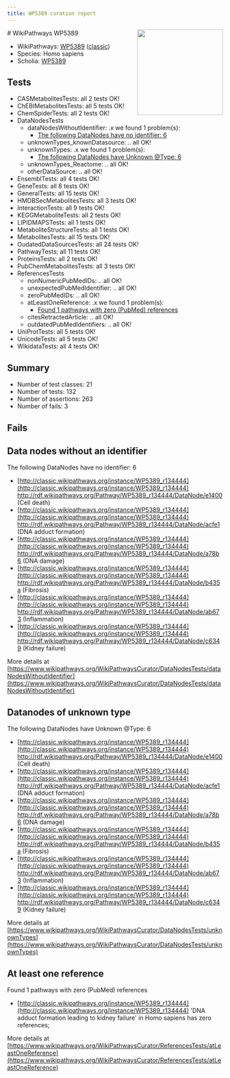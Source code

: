 ```yaml
---
title: WP5389 curation report
---
```


<img style="float: right; width: 200px" src="https://upload.wikimedia.org/wikipedia/commons/thumb/8/83/Wplogo_with_text_500.png/640px-Wplogo_with_text_500.png" />
# WikiPathways WP5389

* WikiPathways: [WP5389](https://wikipathways.org/pathways/WP5389) ([classic](https://classic.wikipathways.org/instance/WP5389))
* Species: Homo sapiens
* Scholia: [WP5389](https://scholia.toolforge.org/wikipathways/WP5389)
## Tests
* CASMetabolitesTests: all 2 tests OK!
* ChEBIMetabolitesTests: all 5 tests OK!
* ChemSpiderTests: all 2 tests OK!
* DataNodesTests
    * dataNodesWithoutIdentifier: .x we found 1 problem(s):
        * [The following DataNodes have no identifier: 6](#d2d32fa5)
    * unknownTypes_knownDatasource: .. all OK!
    * unknownTypes: .x we found 1 problem(s):
        * [The following DataNodes have Unknown @Type: 6](#839973e4)
    * unknownTypes_Reactome: .. all OK!
    * otherDataSource: .. all OK!
* EnsemblTests: all 4 tests OK!
* GeneTests: all 8 tests OK!
* GeneralTests: all 15 tests OK!
* HMDBSecMetabolitesTests: all 3 tests OK!
* InteractionTests: all 9 tests OK!
* KEGGMetaboliteTests: all 2 tests OK!
* LIPIDMAPSTests: all 1 tests OK!
* MetaboliteStructureTests: all 1 tests OK!
* MetabolitesTests: all 15 tests OK!
* OudatedDataSourcesTests: all 24 tests OK!
* PathwayTests: all 11 tests OK!
* ProteinsTests: all 2 tests OK!
* PubChemMetabolitesTests: all 3 tests OK!
* ReferencesTests
    * nonNumericPubMedIDs: .. all OK!
    * unexpectedPubMedIdentifier: .. all OK!
    * zeroPubMedIDs: .. all OK!
    * atLeastOneReference: .x we found 1 problem(s):
        * [Found 1 pathways with zero (PubMed) references](#d0a459f0)
    * citesRetractedArticle: .. all OK!
    * outdatedPubMedIdentifiers: .. all OK!
* UniProtTests: all 5 tests OK!
* UnicodeTests: all 5 tests OK!
* WikidataTests: all 4 tests OK!


## Summary

* Number of test classes: 21
* Number of tests: 132
* Number of assertions: 263
* Number of fails: 3

## Fails

<a name="d2d32fa5" />

## Data nodes without an identifier

The following DataNodes have no identifier: 6

* [http://classic.wikipathways.org/instance/WP5389_r134444](http://classic.wikipathways.org/instance/WP5389_r134444) http://rdf.wikipathways.org/Pathway/WP5389_r134444/DataNode/e1400 (Cell death)
* [http://classic.wikipathways.org/instance/WP5389_r134444](http://classic.wikipathways.org/instance/WP5389_r134444) http://rdf.wikipathways.org/Pathway/WP5389_r134444/DataNode/acfe1 (DNA adduct formation)
* [http://classic.wikipathways.org/instance/WP5389_r134444](http://classic.wikipathways.org/instance/WP5389_r134444) http://rdf.wikipathways.org/Pathway/WP5389_r134444/DataNode/a78b6 (DNA damage)
* [http://classic.wikipathways.org/instance/WP5389_r134444](http://classic.wikipathways.org/instance/WP5389_r134444) http://rdf.wikipathways.org/Pathway/WP5389_r134444/DataNode/b435a (Fibrosis)
* [http://classic.wikipathways.org/instance/WP5389_r134444](http://classic.wikipathways.org/instance/WP5389_r134444) http://rdf.wikipathways.org/Pathway/WP5389_r134444/DataNode/ab673 (Inflammation)
* [http://classic.wikipathways.org/instance/WP5389_r134444](http://classic.wikipathways.org/instance/WP5389_r134444) http://rdf.wikipathways.org/Pathway/WP5389_r134444/DataNode/c6349 (Kidney failure)


More details at [https://www.wikipathways.org/WikiPathwaysCurator/DataNodesTests/dataNodesWithoutIdentifier](https://www.wikipathways.org/WikiPathwaysCurator/DataNodesTests/dataNodesWithoutIdentifier)

<a name="839973e4" />

## Datanodes of unknown type

The following DataNodes have Unknown @Type: 6

* [http://classic.wikipathways.org/instance/WP5389_r134444](http://classic.wikipathways.org/instance/WP5389_r134444) http://rdf.wikipathways.org/Pathway/WP5389_r134444/DataNode/e1400 (Cell death)
* [http://classic.wikipathways.org/instance/WP5389_r134444](http://classic.wikipathways.org/instance/WP5389_r134444) http://rdf.wikipathways.org/Pathway/WP5389_r134444/DataNode/acfe1 (DNA adduct formation)
* [http://classic.wikipathways.org/instance/WP5389_r134444](http://classic.wikipathways.org/instance/WP5389_r134444) http://rdf.wikipathways.org/Pathway/WP5389_r134444/DataNode/a78b6 (DNA damage)
* [http://classic.wikipathways.org/instance/WP5389_r134444](http://classic.wikipathways.org/instance/WP5389_r134444) http://rdf.wikipathways.org/Pathway/WP5389_r134444/DataNode/b435a (Fibrosis)
* [http://classic.wikipathways.org/instance/WP5389_r134444](http://classic.wikipathways.org/instance/WP5389_r134444) http://rdf.wikipathways.org/Pathway/WP5389_r134444/DataNode/ab673 (Inflammation)
* [http://classic.wikipathways.org/instance/WP5389_r134444](http://classic.wikipathways.org/instance/WP5389_r134444) http://rdf.wikipathways.org/Pathway/WP5389_r134444/DataNode/c6349 (Kidney failure)


More details at [https://www.wikipathways.org/WikiPathwaysCurator/DataNodesTests/unknownTypes](https://www.wikipathways.org/WikiPathwaysCurator/DataNodesTests/unknownTypes)

<a name="d0a459f0" />

## At least one reference

Found 1 pathways with zero (PubMed) references

* [http://classic.wikipathways.org/instance/WP5389_r134444](http://classic.wikipathways.org/instance/WP5389_r134444) 'DNA adduct formation leading to kidney failure' in Homo sapiens has zero references; 


More details at [https://www.wikipathways.org/WikiPathwaysCurator/ReferencesTests/atLeastOneReference](https://www.wikipathways.org/WikiPathwaysCurator/ReferencesTests/atLeastOneReference)


